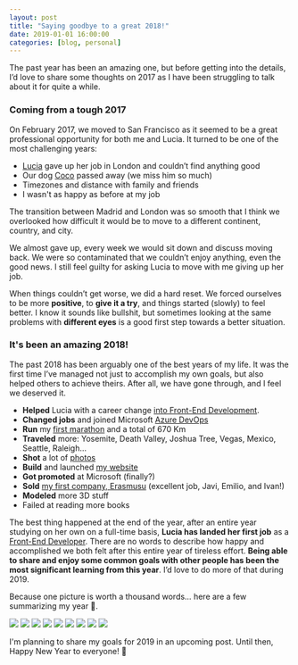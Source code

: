 ```yaml
---
layout: post
title: "Saying goodbye to a great 2018!"
date: 2019-01-01 16:00:00
categories: [blog, personal]
---
```


The past year has been an amazing one, but before getting into the details, I’d love to share some thoughts on 2017 as I have been struggling to talk about it for quite a while.

### Coming from a tough 2017

On February 2017, we moved to San Francisco as it seemed to be a great professional opportunity for both me and Lucia. It turned to be one of the most challenging years:

- [Lucia](http://luciagm.net) gave up her job in London and couldn’t find anything good
- Our dog [Coco](https://www.instagram.com/p/BGtZevCLPL4/) passed away (we miss him so much)
- Timezones and distance with family and friends
- I wasn't as happy as before at my job

The transition between Madrid and London was so smooth that I think we overlooked how difficult it would be to move to a different continent, country, and city.

We almost gave up, every week we would sit down and discuss moving back. We were so contaminated that we couldn’t enjoy anything, even the good news. I still feel guilty for asking Lucia to move with me giving up her job.

When things couldn’t get worse, we did a hard reset. We forced ourselves to be more **positive**, to **give it a try**, and things started (slowly) to feel better. I know it sounds like bullshit, but sometimes looking at the same problems with **different eyes** is a good first step towards a better situation.

### It's been an amazing 2018!

The past 2018 has been arguably one of the best years of my life. It was the first time I’ve managed not just to accomplish my own goals, but also helped others to achieve theirs. After all, we have gone through, and I feel we deserved it.

- **Helped** Lucia with a career change [into Front-End Development](https://blog.udacity.com/2018/12/lucia-gonzalez-nanodegree-powered-career-change.html).
- **Changed jobs** and joined Microsoft [Azure DevOps](https://azure.microsoft.com/en-us/services/devops/)
- **Run** my [first marathon](https://www.instagram.com/p/Bl00FpfltWM/) and a total of 670 Km
- **Traveled** more: Yosemite, Death Valley, Joshua Tree, Vegas, Mexico, Seattle, Raleigh…
- **Shot** a lot of [photos](https://500px.com/adrianmg)
- **Build** and launched [my website](http://adrianmato.com)
- **Got promoted** at Microsoft (finally?)
- **Sold** [my first company, Erasmusu](https://techcrunch.com/2018/03/12/spotahome-acquires-erasmusu/) (excellent job, Javi, Emilio, and Ivan!)
- **Modeled** more 3D stuff
- Failed at reading more books

The best thing happened at the end of the year, after an entire year studying on her own on a full-time basis, **Lucia has landed her first job** as a [Front-End Developer](https://www.linkedin.com/in/lucia-gonzalez-moscoso/). There are no words to describe how happy and accomplished we both felt after this entire year of tireless effort. **Being able to share and enjoy some common goals with other people has been the most significant learning from this year**. I’d love to do more of that during 2019.

Because one picture is worth a thousand words… here are a few summarizing my year 🙂.

<img src='{{ "/assets/images/posts/2019/marathon.jpg" | relative_url }}' srcset='{{ "/assets/images/posts/2019/marathon.jpg" | relative_url }} 1x, {{ "/assets/images/posts/2019/marathon.jpg" | relative_url }} 2x'>
<img src='{{ "/assets/images/posts/2019/photos.jpg" | relative_url }}' srcset='{{ "/assets/images/posts/2019/photos.jpg" | relative_url }} 1x, {{ "/assets/images/posts/2019/photos.jpg" | relative_url }} 2x'>
<img src='{{ "/assets/images/posts/2019/friends-2.jpg" | relative_url }}' srcset='{{ "/assets/images/posts/2019/friends-2.jpg" | relative_url }} 1x, {{ "/assets/images/posts/2019/friends-2.jpg" | relative_url }} 2x'>
<img src='{{ "/assets/images/posts/2019/friends-3.jpg" | relative_url }}' srcset='{{ "/assets/images/posts/2019/friends-3.jpg" | relative_url }} 1x, {{ "/assets/images/posts/2019/friends-3.jpg" | relative_url }} 2x'>
<img src='{{ "/assets/images/posts/2019/lucia.jpg" | relative_url }}' srcset='{{ "/assets/images/posts/2019/lucia.jpg" | relative_url }} 1x, {{ "/assets/images/posts/2019/lucia.jpg" | relative_url }} 2x'>
<img src='{{ "/assets/images/posts/2019/us.jpg" | relative_url }}' srcset='{{ "/assets/images/posts/2019/us.jpg" | relative_url }} 1x, {{ "/assets/images/posts/2019/us.jpg" | relative_url }} 2x'>
<img src='{{ "/assets/images/posts/2019/me.jpg" | relative_url }}' srcset='{{ "/assets/images/posts/2019/me.jpg" | relative_url }} 1x, {{ "/assets/images/posts/2019/me.jpg" | relative_url }} 2x'>
<img src='{{ "/assets/images/posts/2019/3d.jpg" | relative_url }}' srcset='{{ "/assets/images/posts/2019/3d.jpg" | relative_url }} 1x, {{ "/assets/images/posts/2019/3d.jpg" | relative_url }} 2x'>
<img src='{{ "/assets/images/posts/2019/3d-mushroom.jpg" | relative_url }}' srcset='{{ "/assets/images/posts/2019/3d-mushroom.jpg" | relative_url }} 1x, {{ "/assets/images/posts/2019/3d-mushroom.jpg" | relative_url }} 2x'>

I'm planning to share my goals for 2019 in an upcoming post. Until then, Happy New Year to everyone! 🙂